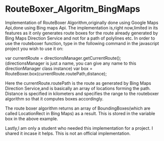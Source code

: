 # RouteBoxer_Algoritm_BingMaps
Implementation of RouteBoxer Algorithm,originally done using Google Maps Api,done using Bing maps Api.
The implementation is,right now,limited in its features as it only generates route boxes for the route already generated by Bing Maps Direction Service and not
for a path of polylines etc.
In order to use the routeboxer function, type in the following command in the javascript project you wish to use it on:

var currentRoute = directionsManager.getCurrentRoute(); (directionsManager is just a name, you can give any name to this directionManager class instance)
var box = RouteBoxer.box(currentRoute.routePath,distance);

Here the currentRoute.routePath is the route as generated by Bing Maps Direction Service,and is basically an array of locations forming the path.
Distance is specified in kilometers and specifies the range to the routeboxer algorithm so that it computes boxes accordingly.

The route boxer algorithm returns an array of BoundingBoxes(which are called LocationRect in Bing Maps) as a result. This is stored in the variable box 
in the above example.

Lastly,I am only a student who needed this implementation for a project. I shared it incase it helps. This is not an official implementation. 
